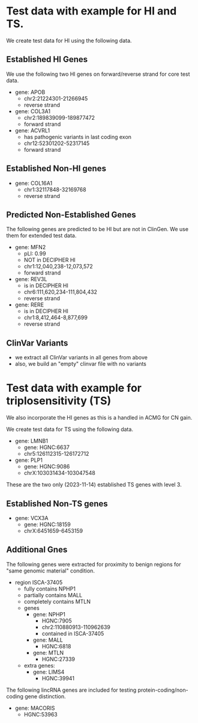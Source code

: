 # Test data with example for HI and TS.

We create test data for HI using the following data.

## Established HI Genes

We use the following two HI genes on forward/reverse strand for core test data.

- gene: APOB
    - chr2:21224301-21266945
    - reverse strand
- gene: COL3A1
    - chr2:189839099-189877472
    - forward strand
- gene: ACVRL1
    - has pathogenic variants in last coding exon
    - chr12:52301202-52317145
    - forward strand

## Established Non-HI genes

- gene: COL16A1
    - chr1:32117848-32169768
    - reverse strand

## Predicted Non-Established Genes

The following genes are predicted to be HI but are not in ClinGen.
We use them for extended test data.

- gene: MFN2
    - pLI: 0.99
    - NOT in DECIPHER HI
    - chr1:12,040,238-12,073,572
    - forward strand
- gene: REV3L
    - is in DECIPHER HI
    - chr6:111,620,234-111,804,432
    - reverse strand
- gene: RERE
    - is in DECIPHER HI
    - chr1:8,412,464-8,877,699
    - reverse strand

## ClinVar Variants

- we extract all ClinVar variants in all genes from above
- also, we build an "empty" clinvar file with no variants

# Test data with example for triplosensitivity (TS)

We also incorporate the HI genes as this is a handled in ACMG for CN gain.

We create test data for TS using the following data.

- gene: LMNB1
    - gene: HGNC:6637
    - chr5:126112315-126172712
- gene: PLP1
    - gene: HGNC:9086
    - chrX:103031434-103047548

These are the two only (2023-11-14) established TS genes with level 3.

## Established Non-TS genes

- gene: VCX3A
    - gene: HGNC:18159
    - chrX:6451659-6453159

## Additional Gnes

The following genes were extracted for proximity to benign regions for "same genomic material" condition.

- region ISCA-37405
    - fully contains NPHP1
    - partially contains MALL
    - completely contains MTLN
    - genes
        - gene: NPHP1
            - HGNC:7905
            - chr2:110880913-110962639
            - contained in ISCA-37405
        - gene: MALL
            - HGNC:6818
        - gene: MTLN
            - HGNC:27339
    - extra genes:
        - gene: LIMS4
            - HGNC:39941
    
The following lincRNA genes are included for testing protein-coding/non-coding gene distinction.

- gene: MACORIS
  - HGNC:53963
